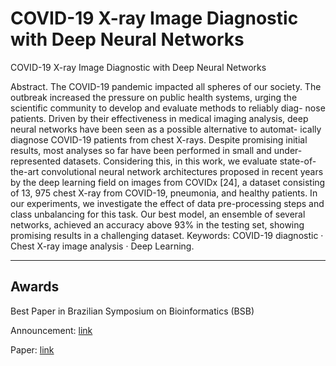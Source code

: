 # COVID-19 X-ray Image Diagnostic with Deep Neural Networks
COVID-19 X-ray Image Diagnostic with Deep Neural Networks

Abstract. The COVID-19 pandemic impacted all spheres of our society.
The outbreak increased the pressure on public health systems, urging the
scientific community to develop and evaluate methods to reliably diag-
nose patients. Driven by their effectiveness in medical imaging analysis,
deep neural networks have been seen as a possible alternative to automat-
ically diagnose COVID-19 patients from chest X-rays. Despite promising
initial results, most analyses so far have been performed in small and
under-represented datasets. Considering this, in this work, we evaluate
state-of-the-art convolutional neural network architectures proposed in
recent years by the deep learning field on images from COVIDx [24], a
dataset consisting of 13, 975 chest X-ray from COVID-19, pneumonia,
and healthy patients. In our experiments, we investigate the effect of
data pre-processing steps and class unbalancing for this task. Our best
model, an ensemble of several networks, achieved an accuracy above 93%
in the testing set, showing promising results in a challenging dataset.
Keywords: COVID-19 diagnostic · Chest X-ray image analysis · Deep
Learning.

---

## Awards
Best Paper in Brazilian Symposium on Bioinformatics (BSB)

Announcement: [link](https://www.youtube.com/watch?v=W7TYq6bI64k&t=240s)

Paper: [link](https://link.springer.com/chapter/10.1007/978-3-030-65775-8_6)
